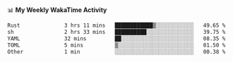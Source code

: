 <!--
**stamp711/stamp711** is a ✨ _special_ ✨ repository because its `README.md` (this file) appears on your GitHub profile.

Here are some ideas to get you started:

- 🔭 I’m currently working on ...
- 🌱 I’m currently learning ...
- 👯 I’m looking to collaborate on ...
- 🤔 I’m looking for help with ...
- 💬 Ask me about ...
- 📫 How to reach me: ...
- 😄 Pronouns: ...
- ⚡ Fun fact: ...
-->

📊 **My Weekly WakaTime Activity**

<!--START_SECTION:waka-->

```txt
Rust              3 hrs 11 mins   ████████████▒░░░░░░░░░░░░   49.65 %
sh                2 hrs 33 mins   ██████████░░░░░░░░░░░░░░░   39.75 %
YAML              32 mins         ██░░░░░░░░░░░░░░░░░░░░░░░   08.35 %
TOML              5 mins          ▒░░░░░░░░░░░░░░░░░░░░░░░░   01.50 %
Other             1 min           ░░░░░░░░░░░░░░░░░░░░░░░░░   00.38 %
```

<!--END_SECTION:waka-->
